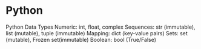 # Python
Python Data Types Numeric: int, float, complex  Sequences: str (immutable), list (mutable), tuple (immutable)  Mapping: dict (key-value pairs)  Sets: set (mutable), Frozen set(immutable)  Boolean: bool (True/False)
